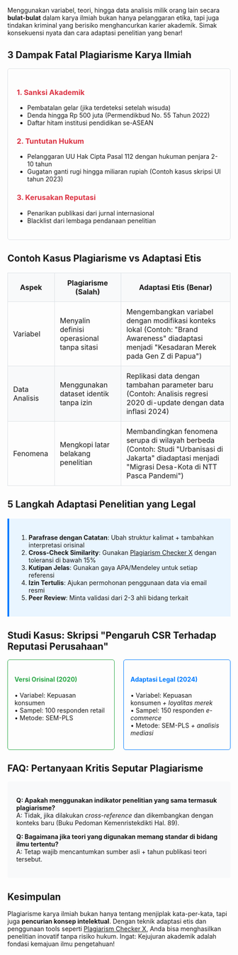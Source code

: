 Menggunakan variabel, teori, hingga data analisis milik orang lain secara **bulat-bulat** dalam karya ilmiah bukan hanya pelanggaran etika, tapi juga tindakan kriminal yang berisiko menghancurkan karier akademik. Simak konsekuensi nyata dan cara adaptasi penelitian yang benar!

## 3 Dampak Fatal Plagiarisme Karya Ilmiah

<div style="border: 1px solid #dee2e6; padding: 20px; margin: 15px 0; border-radius: 5px;">
  <h3 style="color: #dc3545;">1. Sanksi Akademik</h3>
  <ul>
    <li>Pembatalan gelar (jika terdeteksi setelah wisuda)</li>
    <li>Denda hingga Rp 500 juta (Permendikbud No. 55 Tahun 2022)</li>
    <li>Daftar hitam institusi pendidikan se-ASEAN</li>
  </ul>
  
  <h3 style="color: #dc3545;">2. Tuntutan Hukum</h3>
  <ul>
    <li>Pelanggaran UU Hak Cipta Pasal 112 dengan hukuman penjara 2-10 tahun</li>
    <li>Gugatan ganti rugi hingga miliaran rupiah (Contoh kasus skripsi UI tahun 2023)</li>
  </ul>
  
  <h3 style="color: #dc3545;">3. Kerusakan Reputasi</h3>
  <ul>
    <li>Penarikan publikasi dari jurnal internasional</li>
    <li>Blacklist dari lembaga pendanaan penelitian</li>
  </ul>
</div>

## Contoh Kasus Plagiarisme vs Adaptasi Etis

<table style="width:100%; border-collapse: collapse; margin: 20px 0;">
  <tr style="background-color: #f8f9fa;">
    <th style="padding: 12px; border: 1px solid #dee2e6;">Aspek</th>
    <th style="padding: 12px; border: 1px solid #dee2e6;">Plagiarisme (Salah)</th>
    <th style="padding: 12px; border: 1px solid #dee2e6;">Adaptasi Etis (Benar)</th>
  </tr>
  <tr>
    <td style="padding: 12px; border: 1px solid #dee2e6;">Variabel</td>
    <td style="padding: 12px; border: 1px solid #dee2e6;">Menyalin definisi operasional tanpa sitasi</td>
    <td style="padding: 12px; border: 1px solid #dee2e6;">Mengembangkan variabel dengan modifikasi konteks lokal (Contoh: "Brand Awareness" diadaptasi menjadi "Kesadaran Merek pada Gen Z di Papua")</td>
  </tr>
  <tr style="background-color: #f8f9fa;">
    <td style="padding: 12px; border: 1px solid #dee2e6;">Data Analisis</td>
    <td style="padding: 12px; border: 1px solid #dee2e6;">Menggunakan dataset identik tanpa izin</td>
    <td style="padding: 12px; border: 1px solid #dee2e6;">Replikasi data dengan tambahan parameter baru (Contoh: Analisis regresi 2020 di-update dengan data inflasi 2024)</td>
  </tr>
  <tr>
    <td style="padding: 12px; border: 1px solid #dee2e6;">Fenomena</td>
    <td style="padding: 12px; border: 1px solid #dee2e6;">Mengkopi latar belakang penelitian</td>
    <td style="padding: 12px; border: 1px solid #dee2e6;">Membandingkan fenomena serupa di wilayah berbeda (Contoh: Studi "Urbanisasi di Jakarta" diadaptasi menjadi "Migrasi Desa-Kota di NTT Pasca Pandemi")</td>
  </tr>
</table>

## 5 Langkah Adaptasi Penelitian yang Legal

<div style="background-color: #e9f5ff; padding: 20px; border-left: 4px solid #007bff; margin: 20px 0;">
  <ol>
    <li><strong>Parafrase dengan Catatan</strong>: Ubah struktur kalimat + tambahkan interpretasi orisinal</li>
    <li><strong>Cross-Check Similarity</strong>: Gunakan <a href="/post/plagiarism-checker-x-vs-turnitin" title="Plagiarism Checker">Plagiarism Checker X</a> dengan toleransi di bawah 15%</li>
    <li><strong>Kutipan Jelas</strong>: Gunakan gaya APA/Mendeley untuk setiap referensi</li>
    <li><strong>Izin Tertulis</strong>: Ajukan permohonan penggunaan data via email resmi</li>
    <li><strong>Peer Review</strong>: Minta validasi dari 2-3 ahli bidang terkait</li>
  </ol>
</div>

## Studi Kasus: Skripsi "Pengaruh CSR Terhadap Reputasi Perusahaan"

<div style="display: flex; gap: 20px; margin: 15px 0;">
  <div style="flex: 1; padding: 15px; border: 1px solid #28a745; border-radius: 5px;">
    <h4 style="color: #28a745;">Versi Orisinal (2020)</h4>
    <p>
      • Variabel: Kepuasan konsumen<br>
      • Sampel: 100 responden retail<br>
      • Metode: SEM-PLS
    </p>
  </div>
  <div style="flex: 1; padding: 15px; border: 1px solid #007bff; border-radius: 5px;">
    <h4 style="color: #007bff;">Adaptasi Legal (2024)</h4>
    <p>
      • Variabel: Kepuasan konsumen <em>+ loyalitas merek</em><br>
      • Sampel: 150 responden <em>e-commerce</em><br>
      • Metode: SEM-PLS <em>+ analisis mediasi</em>
    </p>
  </div>
</div>

## FAQ: Pertanyaan Kritis Seputar Plagiarisme

<div style="background-color: #f8f9fa; padding: 20px; border-radius: 5px;">
  <p>
    <strong>Q: Apakah menggunakan indikator penelitian yang sama termasuk plagiarisme?</strong><br>
    A: Tidak, jika dilakukan <em>cross-reference</em> dan dikembangkan dengan konteks baru (Buku Pedoman Kemenristekdikti Hal. 89).
  </p>
  
  <p>
    <strong>Q: Bagaimana jika teori yang digunakan memang standar di bidang ilmu tertentu?</strong><br>
    A: Tetap wajib mencantumkan sumber asli + tahun publikasi teori tersebut.
  </p>
</div>

## Kesimpulan

Plagiarisme karya ilmiah bukan hanya tentang menjiplak kata-per-kata, tapi juga **pencurian konsep intelektual**. Dengan teknik adaptasi etis dan penggunaan tools seperti <a href="/post/plagiarism-checker-x-vs-turnitin" title="Cek Plagiarisme">Plagiarism Checker X</a>, Anda bisa menghasilkan penelitian inovatif tanpa risiko hukum. Ingat: Kejujuran akademik adalah fondasi kemajuan ilmu pengetahuan!
